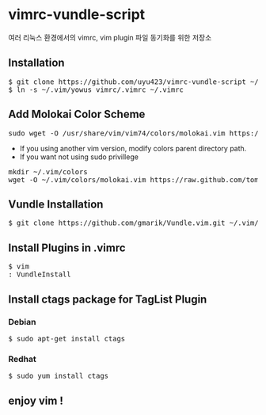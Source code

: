 # vimrc-vundle-script
여러 리눅스 환경에서의 vimrc, vim plugin 파일 동기화를 위한 저장소

## Installation
<pre>
$ git clone https://github.com/uyu423/vimrc-vundle-script ~/.vim/yowus_vimrc
$ ln -s ~/.vim/yowus_vimrc/.vimrc ~/.vimrc 
</pre>

## Add Molokai Color Scheme
<pre>
sudo wget -O /usr/share/vim/vim74/colors/molokai.vim https://raw.github.com/tomasr/molokai/master/colors/molokai.vim --no-check-certificate
</pre>
* If you using another vim version, modify colors parent directory path.
* If you want not using sudo privillege
<pre>
mkdir ~/.vim/colors
wget -O ~/.vim/colors/molokai.vim https://raw.github.com/tomasr/molokai/master/colors/molokai.vim --no-check-certificate
</pre>

## Vundle Installation
<pre>
$ git clone https://github.com/gmarik/Vundle.vim.git ~/.vim/bundle/Vundle.vim
</pre>

## Install Plugins in .vimrc
<pre>
$ vim
: VundleInstall
</pre>

## Install ctags package for TagList Plugin
### Debian
<pre>
$ sudo apt-get install ctags
</pre>
### Redhat
<pre>
$ sudo yum install ctags
</pre>

## enjoy vim !
